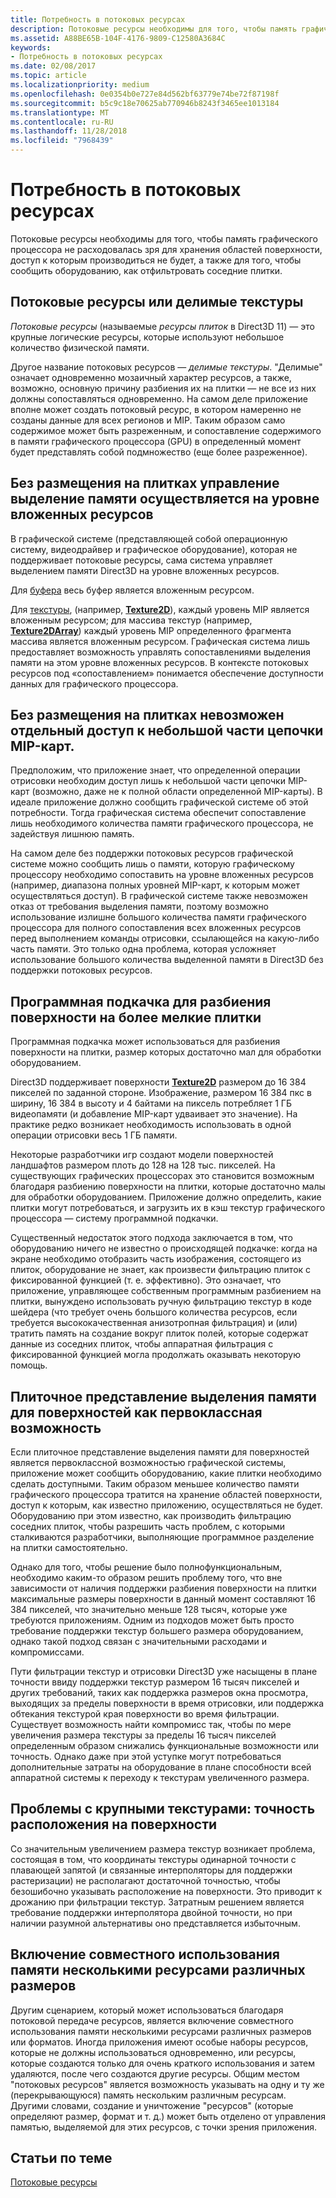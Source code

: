 ```yaml
---
title: Потребность в потоковых ресурсах
description: Потоковые ресурсы необходимы для того, чтобы память графического процессора не расходовалась зря для хранения областей поверхности, доступ к которым производиться не будет, а также для того, чтобы сообщить оборудованию, как отфильтровать соседние плитки.
ms.assetid: A88BE65B-104F-4176-9809-C12580A3684C
keywords:
- Потребность в потоковых ресурсах
ms.date: 02/08/2017
ms.topic: article
ms.localizationpriority: medium
ms.openlocfilehash: 0e0354b0e727e84d562bf63779e74be72f87198f
ms.sourcegitcommit: b5c9c18e70625ab770946b8243f3465ee1013184
ms.translationtype: MT
ms.contentlocale: ru-RU
ms.lasthandoff: 11/28/2018
ms.locfileid: "7968439"
---
```

# <a name="the-need-for-streaming-resources"></a>Потребность в потоковых ресурсах


Потоковые ресурсы необходимы для того, чтобы память графического процессора не расходовалась зря для хранения областей поверхности, доступ к которым производиться не будет, а также для того, чтобы сообщить оборудованию, как отфильтровать соседние плитки.

## <a name="span-idstreamingresourcesorsparsetexturesspanspan-idstreamingresourcesorsparsetexturesspanspan-idstreamingresourcesorsparsetexturesspanstreaming-resources-or-sparse-textures"></a><span id="Streaming_resources_or_sparse_textures"></span><span id="streaming_resources_or_sparse_textures"></span><span id="STREAMING_RESOURCES_OR_SPARSE_TEXTURES"></span>Потоковые ресурсы или делимые текстуры


*Потоковые ресурсы* (называемые *ресурсы плиток* в Direct3D 11) — это крупные логические ресурсы, которые используют небольшое количество физической памяти.

Другое название потоковых ресурсов — *делимые текстуры*. "Делимые" означает одновременно мозаичный характер ресурсов, а также, возможно, основную причину разбиения их на плитки — не все из них должны сопоставляться одновременно. На самом деле приложение вполне может создать потоковый ресурс, в котором намеренно не созданы данные для всех регионов и MIP. Таким образом само содержимое может быть разреженным, и сопоставление содержимого в памяти графического процессора (GPU) в определенный момент будет представлять собой подмножество (еще более разреженное).

## <a name="span-idwithouttilingmemoryallocationsaremanagedatsubresourcegranularityspanspan-idwithouttilingmemoryallocationsaremanagedatsubresourcegranularityspanspan-idwithouttilingmemoryallocationsaremanagedatsubresourcegranularityspanwithout-tiling-memory-allocations-are-managed-at-subresource-granularity"></a><span id="Without_tiling__memory_allocations_are_managed_at_subresource_granularity"></span><span id="without_tiling__memory_allocations_are_managed_at_subresource_granularity"></span><span id="WITHOUT_TILING__MEMORY_ALLOCATIONS_ARE_MANAGED_AT_SUBRESOURCE_GRANULARITY"></span>Без размещения на плитках управление выделение памяти осуществляется на уровне вложенных ресурсов


В графической системе (представляющей собой операционную систему, видеодрайвер и графическое оборудование), которая не поддерживает потоковые ресурсы, сама система управляет выделением памяти Direct3D на уровне вложенных ресурсов.

Для [буфера](introduction-to-buffers.md) весь буфер является вложенным ресурсом.

Для [текстуры](textures.md), (например, [**Texture2D**](https://msdn.microsoft.com/library/windows/desktop/ff471525)), каждый уровень MIP является вложенным ресурсом; для массива текстур (например, [**Texture2DArray**](https://msdn.microsoft.com/library/windows/desktop/ff471526)) каждый уровень MIP определенного фрагмента массива является вложенным ресурсом. Графическая система лишь предоставляет возможность управлять сопоставлениями выделения памяти на этом уровне вложенных ресурсов. В контексте потоковых ресурсов под «сопоставлением» понимается обеспечение доступности данных для графического процессора.

## <a name="span-idwithouttilingcantaccessonlyasmallportionofmipmapchainspanspan-idwithouttilingcantaccessonlyasmallportionofmipmapchainspanspan-idwithouttilingcantaccessonlyasmallportionofmipmapchainspanwithout-tiling-cant-access-only-a-small-portion-of-mipmap-chain"></a><span id="Without_tiling__can_t_access_only_a_small_portion_of_mipmap_chain"></span><span id="without_tiling__can_t_access_only_a_small_portion_of_mipmap_chain"></span><span id="WITHOUT_TILING__CAN_T_ACCESS_ONLY_A_SMALL_PORTION_OF_MIPMAP_CHAIN"></span>Без размещения на плитках невозможен отдельный доступ к небольшой части цепочки MIP-карт.


Предположим, что приложение знает, что определенной операции отрисовки необходим доступ лишь к небольшой части цепочки MIP-карт (возможно, даже не к полной области определенной MIP-карты). В идеале приложение должно сообщить графической системе об этой потребности. Тогда графическая система обеспечит сопоставление лишь необходимого количества памяти графического процессора, не задействуя лишнюю память.

На самом деле без поддержки потоковых ресурсов графической системе можно сообщить лишь о памяти, которую графическому процессору необходимо сопоставить на уровне вложенных ресурсов (например, диапазона полных уровней MIP-карт, к которым может осуществляться доступ). В графической системе также невозможен отказ от требования выделения памяти, поэтому возможно использование излишне большого количества памяти графического процессора для полного сопоставления всех вложенных ресурсов перед выполнением команды отрисовки, ссылающейся на какую-либо часть памяти. Это только одна проблема, которая усложняет использование большого количества выделенной памяти в Direct3D без поддержки потоковых ресурсов.

## <a name="span-idsoftwarepagingtobreakthesurfaceintosmallertilesspanspan-idsoftwarepagingtobreakthesurfaceintosmallertilesspanspan-idsoftwarepagingtobreakthesurfaceintosmallertilesspansoftware-paging-to-break-the-surface-into-smaller-tiles"></a><span id="Software_paging_to_break_the_surface_into_smaller_tiles"></span><span id="software_paging_to_break_the_surface_into_smaller_tiles"></span><span id="SOFTWARE_PAGING_TO_BREAK_THE_SURFACE_INTO_SMALLER_TILES"></span>Программная подкачка для разбиения поверхности на более мелкие плитки


Программная подкачка может использоваться для разбиения поверхности на плитки, размер которых достаточно мал для обработки оборудованием.

Direct3D поддерживает поверхности [**Texture2D**](https://msdn.microsoft.com/library/windows/desktop/ff471525) размером до 16 384 пикселей по заданной стороне. Изображение, размером 16 384 пкс в ширину, 16 384 в высоту и 4 байтами на пиксель потребляет 1 ГБ видеопамяти (и добавление MIP-карт удваивает это значение). На практике редко возникает необходимость использовать в одной операции отрисовки весь 1 ГБ памяти.

Некоторые разработчики игр создают модели поверхностей ландшафтов размером плоть до 128 на 128 тыс. пикселей. На существующих графических процессорах это становится возможным благодаря разбиению поверхности на плитки, которые достаточно малы для обработки оборудованием. Приложение должно определить, какие плитки могут потребоваться, и загрузить их в кэш текстур графического процессора — систему программной подкачки.

Существенный недостаток этого подхода заключается в том, что оборудованию ничего не известно о происходящей подкачке: когда на экране необходимо отобразить часть изображения, состоящего из плиток, оборудование не знает, как произвести фильтрацию плиток с фиксированной функцией (т. е. эффективно). Это означает, что приложение, управляющее собственным программным разбиением на плитки, вынуждено использовать ручную фильтрацию текстур в коде шейдера (что требует очень большого количества ресурсов, если требуется высококачественная анизотропная фильтрация) и (или) тратить память на создание вокруг плиток полей, которые содержат данные из соседних плиток, чтобы аппаратная фильтрация с фиксированной функцией могла продолжать оказывать некоторую помощь.

## <a name="span-idmakingtiledrepresentationofsurfaceallocationsafirst-classfeaturespanspan-idmakingtiledrepresentationofsurfaceallocationsafirst-classfeaturespanspan-idmakingtiledrepresentationofsurfaceallocationsafirst-classfeaturespanmaking-tiled-representation-of-surface-allocations-a-first-class-feature"></a><span id="Making_tiled_representation_of_surface_allocations_a_first-class_feature"></span><span id="making_tiled_representation_of_surface_allocations_a_first-class_feature"></span><span id="MAKING_TILED_REPRESENTATION_OF_SURFACE_ALLOCATIONS_A_FIRST-CLASS_FEATURE"></span>Плиточное представление выделения памяти для поверхностей как первоклассная возможность


Если плиточное представление выделения памяти для поверхностей является первоклассной возможностью графической системы, приложение может сообщить оборудованию, какие плитки необходимо сделать доступными. Таким образом меньшее количество памяти графического процессора тратится на хранение областей поверхности, доступ к которым, как известно приложению, осуществляться не будет. Оборудованию при этом известно, как производить фильтрацию соседних плиток, чтобы разрешить часть проблем, с которыми сталкиваются разработчики, выполняющие программное разделение на плитки самостоятельно.

Однако для того, чтобы решение было полнофункциональным, необходимо каким-то образом решить проблему того, что вне зависимости от наличия поддержки разбиения поверхности на плитки максимальные размеры поверхности в данный момент составляют 16 384 пикселей, что значительно меньше 128 тысяч, которые уже требуются приложениям. Одним из подходов может быть просто требование поддержки текстур большего размера оборудованием, однако такой подход связан с значительными расходами и компромиссами.

Пути фильтрации текстур и отрисовки Direct3D уже насыщены в плане точности ввиду поддержки текстур размером 16 тысяч пикселей и других требований, таких как поддержка размеров окна просмотра, выходящих за пределы поверхности в время отрисовки, или поддержка обтекания текстурой края поверхности во время фильтрации. Существует возможность найти компромисс так, чтобы по мере увеличения размера текстуры за пределы 16 тысяч пикселей определенным образом снижались функциональные возможности или точность. Однако даже при этой уступке могут потребоваться дополнительные затраты на оборудование в плане способности всей аппаратной системы к переходу к текстурам увеличенного размера.

## <a name="span-idissuewithlargetexturesprecisionforlocationsonsurfacespanspan-idissuewithlargetexturesprecisionforlocationsonsurfacespanspan-idissuewithlargetexturesprecisionforlocationsonsurfacespanissue-with-large-textures-precision-for-locations-on-surface"></a><span id="Issue_with_large_textures__precision_for_locations_on_surface"></span><span id="issue_with_large_textures__precision_for_locations_on_surface"></span><span id="ISSUE_WITH_LARGE_TEXTURES__PRECISION_FOR_LOCATIONS_ON_SURFACE"></span>Проблемы с крупными текстурами: точность расположения на поверхности


Со значительным увеличением размера текстур возникает проблема, состоящая в том, что координаты текстуры одинарной точности с плавающей запятой (и связанные интерполяторы для поддержки растеризации) не располагают достаточной точностью, чтобы безошибочно указывать расположение на поверхности. Это приводит к дрожанию при фильтрации текстур. Затратным решением является требование поддержки интерполятора двойной точности, но при наличии разумной альтернативы оно представляется избыточным.

## <a name="span-idenablingmultipleresourcesofdifferentdimensionstosharememoryspanspan-idenablingmultipleresourcesofdifferentdimensionstosharememoryspanspan-idenablingmultipleresourcesofdifferentdimensionstosharememoryspanenabling-multiple-resources-of-different-dimensions-to-share-memory"></a><span id="Enabling_multiple_resources_of_different_dimensions_to_share_memory"></span><span id="enabling_multiple_resources_of_different_dimensions_to_share_memory"></span><span id="ENABLING_MULTIPLE_RESOURCES_OF_DIFFERENT_DIMENSIONS_TO_SHARE_MEMORY"></span>Включение совместного использования памяти несколькими ресурсами различных размеров


Другим сценарием, который может использоваться благодаря потоковой передаче ресурсов, является включение совместного использования памяти несколькими ресурсами различных размеров или форматов. Иногда приложения имеют особые наборы ресурсов, которые не должны использоваться одновременно, или ресурсы, которые создаются только для очень краткого использования и затем удаляются, после чего создаются другие ресурсы. Общим местом "потоковых ресурсов" является возможность указывать на одну и ту же (перекрывающуюся) память нескольким различным ресурсам. Другими словами, создание и уничтожение "ресурсов" (которые определяют размер, формат и т. д.) может быть отделено от управления памятью, выделяемой для этих ресурсов, с точки зрения приложения.

## <a name="span-idrelated-topicsspanrelated-topics"></a><span id="related-topics"></span>Статьи по теме


[Потоковые ресурсы](streaming-resources.md)

 

 




